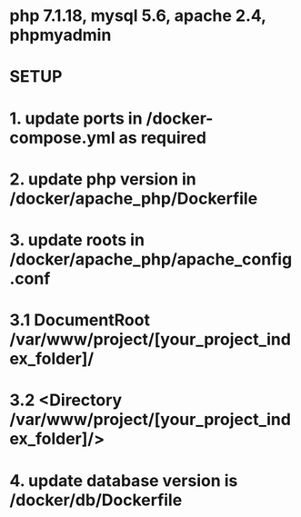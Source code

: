 # php 7.1.18, mysql 5.6, apache 2.4, phpmyadmin

# SETUP
# 1.  update ports in /docker-compose.yml as required
# 2.  update php version in /docker/apache_php/Dockerfile
# 3.  update roots in /docker/apache_php/apache_config.conf
# 3.1 DocumentRoot /var/www/project/[your_project_index_folder]/
# 3.2 <Directory /var/www/project/[your_project_index_folder]/>
# 4.  update database version is /docker/db/Dockerfile
